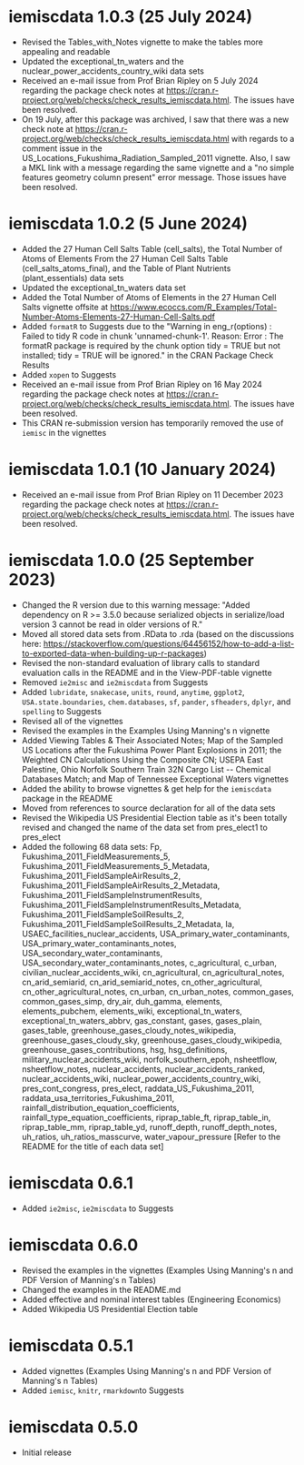 # iemiscdata 1.0.3 (25 July 2024)

* Revised the Tables_with_Notes vignette to make the tables more appealing and readable
* Updated the exceptional_tn_waters and the nuclear_power_accidents_country_wiki data sets
* Received an e-mail issue from Prof Brian Ripley on 5 July 2024 regarding the package check notes at https://cran.r-project.org/web/checks/check_results_iemiscdata.html. The issues have been resolved.
* On 19 July, after this package was archived, I saw that there was a new check note at https://cran.r-project.org/web/checks/check_results_iemiscdata.html with regards to a comment issue in the US_Locations_Fukushima_Radiation_Sampled_2011 vignette. Also, I saw a MKL link with a message regarding the same vignette and a "no simple features geometry column present" error message. Those issues have been resolved.


# iemiscdata 1.0.2 (5 June 2024)

* Added the 27 Human Cell Salts Table (cell_salts), the Total Number of Atoms of Elements From the 27 Human Cell Salts Table (cell_salts_atoms_final), and the Table of Plant Nutrients (plant_essentials) data sets
* Updated the exceptional_tn_waters data set
* Added the Total Number of Atoms of Elements in the 27 Human Cell Salts vignette offsite at https://www.ecoccs.com/R_Examples/Total-Number-Atoms-Elements-27-Human-Cell-Salts.pdf
* Added `formatR` to Suggests due to the "Warning in eng_r(options) : Failed to tidy R code in chunk 'unnamed-chunk-1'. Reason: Error : The formatR package is required by the chunk option tidy = TRUE but not installed; tidy = TRUE will be ignored." in the CRAN Package Check Results
* Added `xopen` to Suggests
* Received an e-mail issue from Prof Brian Ripley on 16 May 2024 regarding the package check notes at https://cran.r-project.org/web/checks/check_results_iemiscdata.html. The issues have been resolved.
* This CRAN re-submission version has temporarily removed the use of `iemisc` in the vignettes


# iemiscdata 1.0.1 (10 January 2024)

* Received an e-mail issue from Prof Brian Ripley on 11 December 2023 regarding the package check notes at https://cran.r-project.org/web/checks/check_results_iemiscdata.html. The issues have been resolved.


# iemiscdata 1.0.0 (25 September 2023)

* Changed the R version due to this warning message: "Added dependency on R >= 3.5.0 because serialized objects in serialize/load version 3 cannot be read in older versions of R."
* Moved all stored data sets from .RData to .rda (based on the discussions here: https://stackoverflow.com/questions/64456152/how-to-add-a-list-to-exported-data-when-building-up-r-packages)
* Revised the non-standard evaluation of library calls to standard evaluation calls in the README and in the View-PDF-table vignette
* Removed `ie2misc` and `ie2miscdata` from Suggests
* Added `lubridate`, `snakecase`, `units`, `round`, `anytime`, `ggplot2`, `USA.state.boundaries`, `chem.databases`, `sf`, `pander`, `sfheaders`, `dplyr`, and `spelling` to Suggests
* Revised all of the vignettes
* Revised the examples in the Examples Using Manning's n vignette
* Added Viewing Tables & Their Associated Notes; Map of the Sampled US Locations after the Fukushima Power Plant Explosions in 2011; the Weighted CN Calculations Using the Composite CN; USEPA East Palestine, Ohio Norfolk Southern Train 32N Cargo List -- Chemical Databases Match; and Map of Tennessee Exceptional Waters vignettes
* Added the ability to browse vignettes & get help for the `iemiscdata` package in the README
* Moved from references to source declaration for all of the data sets
* Revised the Wikipedia US Presidential Election table as it's been totally revised and changed the name of the data set from pres_elect1 to pres_elect
* Added the following 68 data sets: Fp, Fukushima_2011_FieldMeasurements_5, Fukushima_2011_FieldMeasurements_5_Metadata, Fukushima_2011_FieldSampleAirResults_2, Fukushima_2011_FieldSampleAirResults_2_Metadata, Fukushima_2011_FieldSampleInstrumentResults, Fukushima_2011_FieldSampleInstrumentResults_Metadata, Fukushima_2011_FieldSampleSoilResults_2, Fukushima_2011_FieldSampleSoilResults_2_Metadata, Ia, USAEC_facilities_nuclear_accidents, USA_primary_water_contaminants, USA_primary_water_contaminants_notes, USA_secondary_water_contaminants, USA_secondary_water_contaminants_notes, c_agricultural, c_urban, civilian_nuclear_accidents_wiki, cn_agricultural, cn_agricultural_notes, cn_arid_semiarid, cn_arid_semiarid_notes, cn_other_agricultural, cn_other_agricultural_notes, cn_urban, cn_urban_notes, common_gases, common_gases_simp, dry_air, duh_gamma, elements, elements_pubchem, elements_wiki, exceptional_tn_waters, exceptional_tn_waters_abbrv, gas_constant, gases, gases_plain, gases_table, greenhouse_gases_cloudy_notes_wikipedia, greenhouse_gases_cloudy_sky, greenhouse_gases_cloudy_wikipedia, greenhouse_gases_contributions, hsg, hsg_definitions, military_nuclear_accidents_wiki, norfolk_southern_epoh, nsheetflow, nsheetflow_notes, nuclear_accidents, nuclear_accidents_ranked, nuclear_accidents_wiki, nuclear_power_accidents_country_wiki, pres_cont_congress, pres_elect, raddata_US_Fukushima_2011, raddata_usa_territories_Fukushima_2011, rainfall_distribution_equation_coefficients, rainfall_type_equation_coefficients, riprap_table_ft, riprap_table_in, riprap_table_mm, riprap_table_yd, runoff_depth, runoff_depth_notes, uh_ratios, uh_ratios_masscurve, water_vapour_pressure [Refer to the README for the title of each data set]


# iemiscdata 0.6.1

* Added `ie2misc`, `ie2miscdata` to Suggests


# iemiscdata 0.6.0

* Revised the examples in the vignettes (Examples Using Manning's n and PDF Version of Manning's n Tables)
* Changed the examples in the README.md
* Added effective and nominal interest tables (Engineering Economics)
* Added Wikipedia US Presidential Election table


# iemiscdata 0.5.1

* Added vignettes (Examples Using Manning's n and PDF Version of Manning's n Tables)
* Added `iemisc`, `knitr`, `rmarkdown`to Suggests


# iemiscdata 0.5.0

* Initial release
